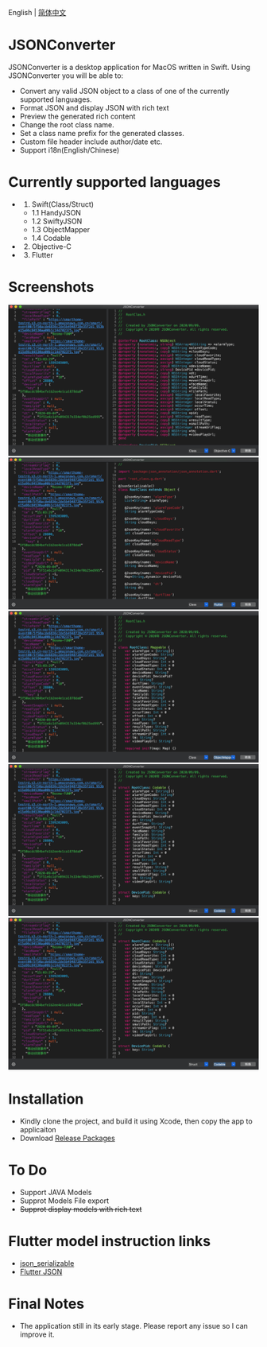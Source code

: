 
English | [简体中文](./README.zh-CN.md)

JSONConverter
============
JSONConverter is a desktop application for MacOS written in Swift. 
Using JSONConverter you will be able to:
* Convert any valid JSON object to a class of one of the currently supported languages.
* Format JSON and display JSON with rich text
* Preview the generated rich content
* Change the root class name.
* Set a class name prefix for the generated classes.
* Custom file header include author/date etc.
* Support i18n(English/Chinese)

Currently supported languages
=============================
- 1. Swift(Class/Struct)
    - 1.1 HandyJSON
    - 1.2 SwiftyJSON
    - 1.3 ObjectMapper
    - 1.4 Codable
- 2. Objective-C
- 3. Flutter

Screenshots
========================
![1.png](/Screenshots/1.png)
![2.png](/Screenshots/2.png)
![3.png](/Screenshots/3.png)
![4.png](/Screenshots/4.png)
![5.png](/Screenshots/4.png)

Installation
============
* Kindly clone the project, and build it using Xcode, then copy the app to applicaiton
* Download [Release Packages](https://github.com/DevYao/JSONConverter/releases)

To Do
=====
* Support JAVA Models 
* Supprot Models File export
* ~~Supprot display models with rich text~~

Flutter model instruction links
========================
* [json_serializable](https://github.com/dart-lang/json_serializable)
* [Flutter JSON](https://flutterchina.club/json/)

Final Notes
==========
* The application still in its early stage. Please report any issue so I can improve it.